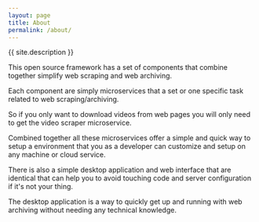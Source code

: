 ```yaml
---
layout: page
title: About
permalink: /about/
---
```


{{ site.description }}

This open source framework has a set of components that combine together simplify web scraping and web archiving.

Each component are simply microservices that a set or one specific task related to web scraping/archiving.

So if you only want to download videos from web pages you will only need to get the video scraper microservice.

Combined together all these microservices offer a simple and quick way to setup a environment that you as a developer can customize and setup on any machine or cloud service.

There is also a simple desktop application and web interface that are identical that can help you to avoid touching code and server configuration if it's not your thing.

The desktop application is a way to quickly get up and running with web archiving without needing any technical knowledge.
